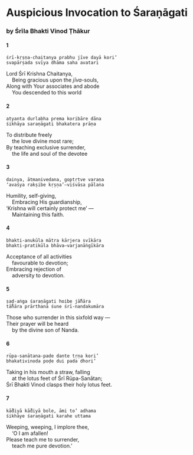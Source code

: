 # Auspicious Invocation to Śaraṇāgati

### by Śrīla Bhakti Vinod Ṭhākur

#### 1

    śrī-kṛṣṇa-chaitanya prabhu jīve dayā kori’
    svapārṣada svīya dhāma saha avatari

Lord Śrī Krishna Chaitanya,\
&nbsp;&nbsp;&nbsp;&nbsp;Being gracious upon the *jīva*-souls,\
Along with Your associates and abode\
&nbsp;&nbsp;&nbsp;&nbsp;You descended to this world

#### 2

    atyanta durlabha prema koribāre dāna
    śikhāya saraṇāgati bhakatera prāṇa

To distribute freely\
&nbsp;&nbsp;&nbsp;&nbsp;the love divine most rare;\
By teaching exclusive surrender,\
&nbsp;&nbsp;&nbsp;&nbsp;the life and soul of the devotee

#### 3

    dainya, ātmanivedana, goptṛtve varaṇa
    ‘avaśya rakṣibe kṛṣṇa’—viśvāsa pālana

Humility, self-giving,\
&nbsp;&nbsp;&nbsp;&nbsp;Embracing His guardianship,\
‘Krishna will certainly protect me’ —\
&nbsp;&nbsp;&nbsp;&nbsp;Maintaining this faith.

#### 4

    bhakti-anukūla mātra kārjera svīkāra
    bhakti-pratikūla bhāva—varjanāṅgīkāra

Acceptance of all activities\
&nbsp;&nbsp;&nbsp;&nbsp;favourable to devotion;\
Embracing rejection of\
&nbsp;&nbsp;&nbsp;&nbsp;adversity to devotion.

#### 5

    ṣaḍ-aṅga śaraṇāgati hoibe jā̐hāra
    tā̐hāra prārthanā śune śrī-nandakumāra

Those who surrender in this sixfold way —\
Their prayer will be heard\
&nbsp;&nbsp;&nbsp;&nbsp;by the divine son of Nanda.

#### 6

    rūpa-sanātana-pade dante tṛṇa kori’
    bhakativinoda poḍe dui pada dhori’

Taking in his mouth a straw, falling\
&nbsp;&nbsp;&nbsp;&nbsp;at the lotus feet of Śrī Rūpa-Sanātan;\
Śrī Bhakti Vinod clasps their holy lotus feet.

#### 7

    kā̐diyā kā̐diyā bole, āmi to’ adhama
    śikhāye śaraṇāgati karahe uttama

Weeping, weeping, I implore thee,\
&nbsp;&nbsp;&nbsp;&nbsp;‘O I am afallen!\
Please teach me to surrender,\
&nbsp;&nbsp;&nbsp;&nbsp;teach me pure devotion.’

